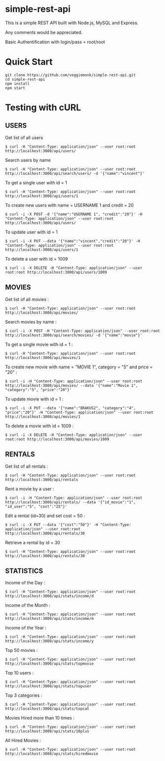 simple-rest-api
===============

This is a simple REST API built with Node.js, MySQL and Express.

Any comments would be appreciated.

Basic Authentification with login/pass = root/root

# Quick Start
```
git clone https://github.com/veggiemonk/simple-rest-api.git
cd simple-rest-api
npm install
npm start
```


# Testing with cURL

## USERS

 Get list of all users

    $ curl -H "Content-Type: application/json" --user root:root http://localhost:3000/api/users/

 Search users by name

    $ curl -H "Content-Type: application/json" --user root:root http://localhost:3000/api/search/users/ -d '{"name":"vincent"}'

 To get a single user with id = 1
  
    $ curl -H "Content-Type: application/json" --user root:root http://localhost:3000/api/users/1

 To create new users with name = USERNAME 1 and credit = 20

    $ curl -i -X POST -d '{"name":"USERNAME 1", "credit":"20"}' -H "Content-Type: application/json" --user root:root http://localhost:3000/api/users/

 To update user with id = 1

    $ curl -i -X PUT --data '{"name":"vincent","credit":"20"}' -H "Content-Type: application/json" --user root:root http://localhost:3000/api/users/1

 To delete a user with id = 1009

    $ curl -i -X DELETE -H "Content-Type: application/json" --user root:root http://localhost:3000/api/users/1009


## MOVIES

 Get list of all movies :

    $ curl -H "Content-Type: application/json" --user root:root http://localhost:3000/api/movies/

 Search movies by name :

    $ curl -i -X POST -H "Content-Type: application/json" --user root:root http://localhost:3000/api/search/movies/ -d '{"name":"movie"}'

 To get a single movie with id = 1 :
  
    $ curl -H "Content-Type: application/json" --user root:root http://localhost:3000/api/movies/1

 To create new movie with name = "MOVIE 1", category = "5" and price = "20" :

    $ curl -i -H "Content-Type: application/json" --user root:root http://localhost:3000/api/movies/ --data '{"name":"Movie 1", "category":"5", "price":"20"}'

 To update movie with id = 1 :

    $ curl -i -X PUT --data '{"name":"BRAKUS2", "category":"4", "price":"20"}' -H "Content-Type: application/json" --user root:root http://localhost:3000/api/movies/1

 To delete a movie with id = 1009 :

    $ curl -i -X DELETE -H "Content-Type: application/json" --user root:root http://localhost:3000/api/movies/1009


## RENTALS

 Get list of all rentals :

    $ curl -H "Content-Type: application/json" --user root:root http://localhost:3000/api/rentals

 Rent a movie by a user :

    $ curl -i -H "Content-Type: application/json" --user root:root http://localhost:3000/api/rentals/ --data '{"id_movie":"1", "id_user":"5", "cost":"25"}'

 Edit a rental (id=30) and set cost = 50 :

    $ curl -i -X PUT --data '{"cost":"50"}' -H "Content-Type: application/json" --user root:root http://localhost:3000/api/rentals/30

 Retrieve a rental by id = 30
    
    $ curl -H "Content-Type: application/json" --user root:root http://localhost:3000/api/rentals/30


## STATISTICS

 Income of the Day :

    $ curl -H "Content-Type: application/json" --user root:root http://localhost:3000/api/stats/income/d

 Income of the Month :

    $ curl -H "Content-Type: application/json" --user root:root http://localhost:3000/api/stats/income/m

 Income of the Year :

    $ curl -H "Content-Type: application/json" --user root:root http://localhost:3000/api/stats/income/y

 Top 50 movies :

    $ curl -H "Content-Type: application/json" --user root:root http://localhost:3000/api/stats/topmovie

 Top 10 users :

    $ curl -H "Content-Type: application/json" --user root:root http://localhost:3000/api/stats/topuser

 Top 3 categories :

    $ curl -H "Content-Type: application/json" --user root:root http://localhost:3000/api/stats/topcat

 Movies Hired more than 10 times :

    $ curl -H "Content-Type: application/json" --user root:root http://localhost:3000/api/stats/10plus

 All Hired Movies :

    $ curl -H "Content-Type: application/json" --user root:root http://localhost:3000/api/stats/hiredmovie

